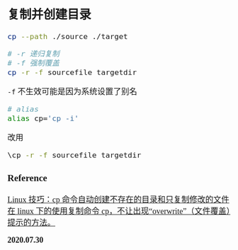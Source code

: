 <font size=4 face='楷体'>

## 复制并创建目录

```bash
cp --path ./source ./target
```

```bash
# -r 递归复制
# -f 强制覆盖
cp -r -f sourcefile targetdir
```

`-f` 不生效可能是因为系统设置了别名

```bash
# alias
alias cp='cp -i'
```

改用

```bash
\cp -r -f sourcefile targetdir
```

### Reference

[Linux 技巧：cp 命令自动创建不存在的目录和只复制修改的文件](http://www.dreamwu.com/post-1346.html)
[在 linux 下的使用复制命令 cp，不让出现“overwrite”（文件覆盖）提示的方法。](https://blog.csdn.net/iw1210/article/details/46550707)

**2020.07.30**
